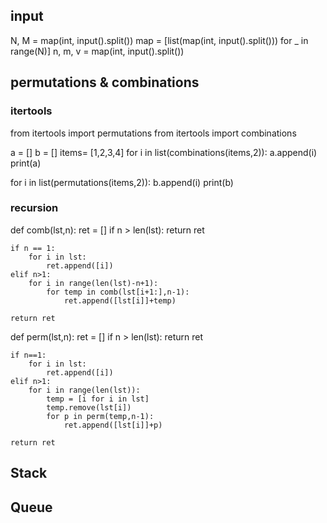 ## input
N, M = map(int, input().split())
map = [list(map(int, input().split())) for _ in range(N)]
n, m, v = map(int, input().split())

## permutations & combinations

### itertools

from itertools import permutations
from itertools import combinations

a = []
b = []
items= [1,2,3,4]
for i in list(combinations(items,2)):
    a.append(i)
print(a)

for i in list(permutations(items,2)):
    b.append(i)
print(b)


### recursion
def comb(lst,n):
	ret = []
	if n > len(lst): return ret
	
	if n == 1:
		for i in lst:
			ret.append([i])
	elif n>1:
		for i in range(len(lst)-n+1):
			for temp in comb(lst[i+1:],n-1):
				ret.append([lst[i]]+temp)

	return ret

def perm(lst,n):
	ret = []
	if n > len(lst): return ret

	if n==1:
		for i in lst:
			ret.append([i])
	elif n>1:
		for i in range(len(lst)):
			temp = [i for i in lst]
			temp.remove(lst[i])
			for p in perm(temp,n-1):
				ret.append([lst[i]]+p)

	return ret
	
## Stack

## Queue